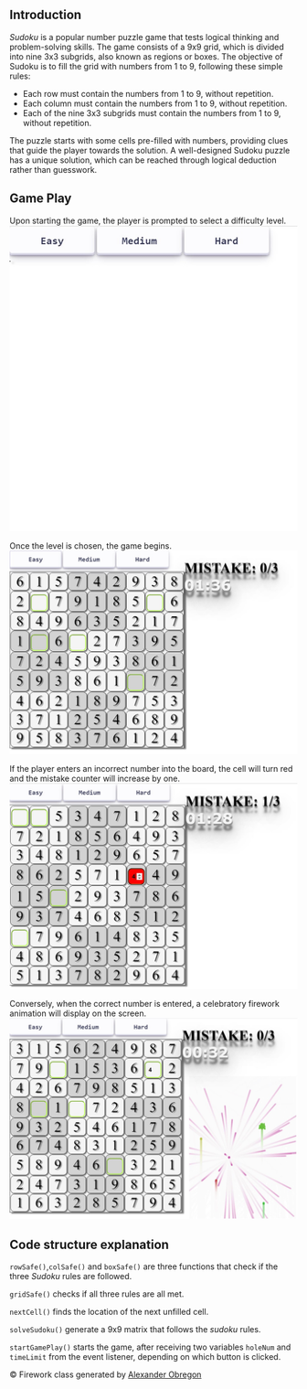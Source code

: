 ## Introduction

_Sudoku_ is a popular number puzzle game that tests logical thinking and problem-solving skills. The game consists of a 9x9 grid, which is divided into nine 3x3 subgrids, also known as regions or boxes. The objective of Sudoku is to fill the grid with numbers from 1 to 9, following these simple rules:

- Each row must contain the numbers from 1 to 9, without repetition.
- Each column must contain the numbers from 1 to 9, without repetition.
- Each of the nine 3x3 subgrids must contain the numbers from 1 to 9, without repetition.

The puzzle starts with some cells pre-filled with numbers, providing clues that guide the player towards the solution. A well-designed Sudoku puzzle has a unique solution, which can be reached through logical deduction rather than guesswork.

## Game Play

Upon starting the game, the player is prompted to select a difficulty level.
![initial screen](https://github.com/pedrohaolee/SEI_Project_51/blob/main/Project1/img/Initial%20Screen.jpg)

Once the level is chosen, the game begins.
![game play](https://github.com/pedrohaolee/SEI_Project_51/blob/main/Project1/img/GamePlay%20Screen.jpg)

If the player enters an incorrect number into the board, the cell will turn red and the mistake counter will increase by one.
![mistake](https://github.com/pedrohaolee/SEI_Project_51/blob/main/Project1/img/wrongcell.jpg)

Conversely, when the correct number is entered, a celebratory firework animation will display on the screen.
![firework](https://github.com/pedrohaolee/SEI_Project_51/blob/main/Project1/img/fireworks.jpg)

## Code structure explanation

`rowSafe()`,`colSafe()` and `boxSafe()` are three functions that check if the three _Sudoku_ rules are followed.

`gridSafe()` checks if all three rules are all met.

`nextCell()` finds the location of the next unfilled cell.

`solveSudoku()` generate a 9x9 matrix that follows the _sudoku_ rules.

`startGamePlay()` starts the game, after receiving two variables `holeNum` and `timeLimit` from the event listener, depending on which button is clicked.

&copy; Firework class generated by [Alexander Obregon](https://medium.com/@AlexanderObregon/coding-fireworks-for-the-4th-of-july-a-fun-and-simple-html-and-javascript-tutorial-c4e999831763)
